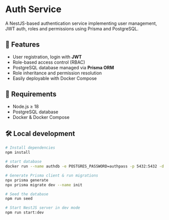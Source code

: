 # Auth Service

A NestJS-based authentication service implementing user management, JWT auth, roles and permissions using Prisma and PostgreSQL.

## 🚀 Features
- User registration, login with **JWT**
- Role-based access control (RBAC)
- PostgreSQL database managed via **Prisma ORM**
- Role inheritance and permission resolution
- Easily deployable with Docker Compose

## 🔧 Requirements
- Node.js ≥ 18
- PostgreSQL database
- Docker & Docker Compose

## 🛠️ Local development
```bash
# Install dependencies
npm install

# start database
docker run --name authdb -e POSTGRES_PASSWORD=authpass -p 5432:5432 -d postgres

# Generate Prisma client & run migrations
npx prisma generate
npx prisma migrate dev --name init

# Seed the database
npm run seed

# Start NestJS server in dev mode
npm run start:dev


